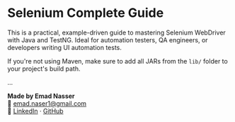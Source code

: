 # Selenium Complete Guide

This is a practical, example-driven guide to mastering Selenium WebDriver with Java and TestNG. Ideal for automation testers, QA engineers, or developers writing UI automation tests.

If you're not using Maven, make sure to add all JARs from the `lib/` folder to your project's build path.

...

**Made by Emad Nasser**  
📧 emad.naser1@gmail.com  
🔗 [LinkedIn](https://linkedin.com/in/emad-nasser-) · [GitHub](https://github.com/EmadDNasser)
